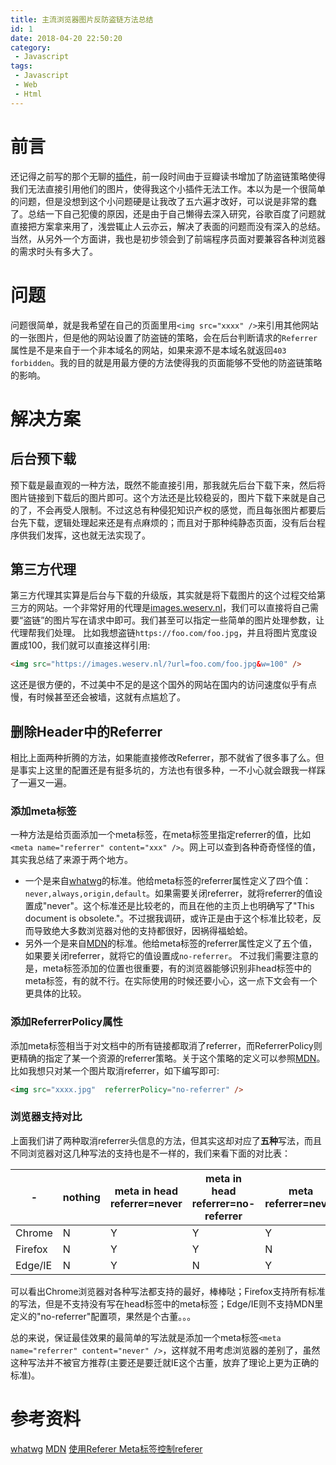 ```yaml
---
title: 主流浏览器图片反防盗链方法总结
id: 1
date: 2018-04-20 22:50:20
category:
 - Javascript
tags:
 - Javascript
 - Web
 - Html
---
```


# 前言
还记得之前写的那个无聊的[插件](https://github.com/mythsman/hexo-douban)，前一段时间由于豆瓣读书增加了防盗链策略使得我们无法直接引用他们的图片，使得我这个小插件无法工作。本以为是一个很简单的问题，但是没想到这个小问题硬是让我改了五六遍才改好，可以说是非常的蠢了。总结一下自己犯傻的原因，还是由于自己懒得去深入研究，谷歌百度了问题就直接把方案拿来用了，浅尝辄止人云亦云，解决了表面的问题而没有深入的总结。当然，从另外一个方面讲，我也是初步领会到了前端程序员面对要兼容各种浏览器的需求时头有多大了。

# 问题
问题很简单，就是我希望在自己的页面里用`<img src="xxxx" />`来引用其他网站的一张图片，但是他的网站设置了防盗链的策略，会在后台判断请求的`Referrer`属性是不是来自于一个非本域名的网站，如果来源不是本域名就返回`403 forbidden`。我的目的就是用最方便的方法使得我的页面能够不受他的防盗链策略的影响。

# 解决方案

## 后台预下载
预下载是最直观的一种方法，既然不能直接引用，那我就先后台下载下来，然后将图片链接到下载后的图片即可。这个方法还是比较稳妥的，图片下载下来就是自己的了，不会再受人限制。不过这总有种侵犯知识产权的感觉，而且每张图片都要后台先下载，逻辑处理起来还是有点麻烦的；而且对于那种纯静态页面，没有后台程序供我们发挥，这也就无法实现了。

## 第三方代理
第三方代理其实算是后台与下载的升级版，其实就是将下载图片的这个过程交给第三方的网站。一个非常好用的代理是[images.weserv.nl](https://images.weserv.nl/)，我们可以直接将自己需要“盗链”的图片写在请求中即可。我们甚至可以指定一些简单的图片处理参数，让代理帮我们处理。
比如我想盗链`https://foo.com/foo.jpg`，并且将图片宽度设置成100，我们就可以直接这样引用:
```html
<img src="https://images.weserv.nl/?url=foo.com/foo.jpg&w=100" />
```
这还是很方便的，不过美中不足的是这个国外的网站在国内的访问速度似乎有点慢，有时候甚至还会被墙，这就有点尴尬了。

## 删除Header中的Referrer
相比上面两种折腾的方法，如果能直接修改Referrer，那不就省了很多事了么。但是事实上这里的配置还是有挺多坑的，方法也有很多种，一不小心就会跟我一样踩了一遍又一遍。

### 添加meta标签
一种方法是给页面添加一个meta标签，在meta标签里指定referrer的值，比如`<meta name="referrer" content="xxx" />`。网上可以查到各种奇奇怪怪的值，其实我总结了来源于两个地方。
* 一个是来自[whatwg](https://wiki.whatwg.org/wiki/Meta_referrer)的标准。他给meta标签的referrer属性定义了四个值：`never,always,origin,default`。如果需要关闭referrer，就将referrer的值设置成"never"。这个标准还是比较老的，而且在他的主页上也明确写了"This document is obsolete."。不过据我调研，或许正是由于这个标准比较老，反而导致绝大多数浏览器对他的支持都很好，因祸得福蛤蛤。
* 另外一个是来自[MDN](https://developer.mozilla.org/zh-CN/docs/Web/HTML/Element/meta)的标准。他给meta标签的referrer属性定义了五个值，如果要关闭referrer，就将它的值设置成`no-referrer`。
不过我们需要注意的是，meta标签添加的位置也很重要，有的浏览器能够识别非head标签中的meta标签，有的就不行。在实际使用的时候还要小心，这一点下文会有一个更具体的比较。


### 添加ReferrerPolicy属性
添加meta标签相当于对文档中的所有链接都取消了referrer，而ReferrerPolicy则更精确的指定了某一个资源的referrer策略。关于这个策略的定义可以参照[MDN](https://developer.mozilla.org/zh-CN/docs/Web/HTTP/Headers/Referrer-Policy)。比如我想只对某一个图片取消referrer，如下编写即可:
```html
<img src="xxxx.jpg"  referrerPolicy="no-referrer" />
```

### 浏览器支持对比
上面我们讲了两种取消referrer头信息的方法，但其实这却对应了**五种**写法，而且不同浏览器对这几种写法的支持也是不一样的，我们来看下面的对比表：

|-|nothing|meta in head referrer=never|meta in head referrer=no-referrer|meta referrer=never|meta referrer=no-referrer|img referrerPolicy=no-referrer|
|-|-|-|-|-|-|-|
|Chrome|N|Y|Y|Y|Y|Y|
|Firefox|N|Y|Y|N|N|Y|
|Edge/IE|N|Y|N|Y|N|N|

可以看出Chrome浏览器对各种写法都支持的最好，棒棒哒；Firefox支持所有标准的写法，但是不支持没有写在head标签中的meta标签；Edge/IE则不支持MDN里定义的"no-referrer"配置项，果然是个古董。。。

总的来说，保证最佳效果的最简单的写法就是添加一个meta标签`<meta name="referrer" content="never" />`，这样就不用考虑浏览器的差别了，虽然这种写法并不被官方推荐(主要还是要迁就IE这个古董，放弃了理论上更为正确的标准)。

# 参考资料
[whatwg](https://wiki.whatwg.org/wiki/Meta_referrer)
[MDN](https://developer.mozilla.org/zh-CN/docs/Web/HTML/Element/meta)
[使用Referer Meta标签控制referer](http://www.freebuf.com/news/57497.html)